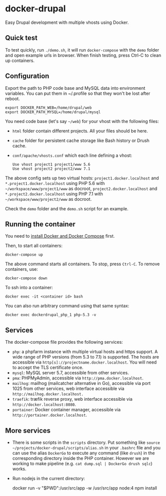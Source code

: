# docker-drupal
Easy Drupal development with multiple vhosts using Docker.

Quick test
----------

To test quickly, run `./demo.sh`, it will run `docker-compose` with the `demo` folder and open example urls in browser. When finish testing, press Ctrl-C to clean up containers.

Configuration
-------------

Export the path to PHP code base and MySQL data into environment variables. You can put them in ~/.profile so that they won't be lost after reboot.

    export DOCKER_PATH_WEB=/home/drupal/web
    export DOCKER_PATH_MYSQL=/home/drupal/mysql

You need code base (let's say `~/web`) for your vhost with the following files:

* `html` folder contain different projects. All your files should be here.

* `cache` folder for persistent cache storage like Bash history or Drush cache.

* `conf/apache/vhosts.conf` which each line defining a vhost:

      Use vhost project1 project1/www 5.6
      Use vhost project2 project2/www 7.1

The above config sets up two virtual hosts: `project1.docker.localhost` and
`*.project1.docker.localhost` using PHP 5.6 with `~/workspace/www/project1/www` as
docroot, `project2.docker.localhost` and `*.project2.docker.localhost` using PHP 7.1 with
`~/workspace/www/project2/www` as docroot.

Check the `demo` folder and the `demo.sh` script for an example.

Running the container
---------------------

You need to [install Docker and Docker Compose](https://docs.docker.com/compose/install/) first.

Then, to start all containers:

    docker-compose up

The above command starts all containers. To stop, press `Ctrl-C`. To remove
containers, use:

    docker-compose down

To ssh into a container:

    docker exec -it <container id> bash

You can also run arbitrary command using that same syntax:

    docker exec dockerdrupal_php_1 php-5.3 -v

Services
--------

The docker-compose file provides the following services:

* `php`: a phpfarm instance with multiple virtual hosts and https support. A wide
range of PHP versions (from 5.3 to 7.1) is supported. The hosts are accessible
via `http[s]://projectname.docker.localhost`. You will need to accept the TLS
certificate once.
* `mysql`: MySQL server 5.7, accessible from other services.
* `pma`: PHPMyAdmin, accessible via `http://pma.docker.localhost`.
* `mailhog`: mailhog (mailcatcher alternative in Go), accessible via port 1025
from other services, web interface accessible via
`http://mailhog.docker.localhost.`
* `traefik`: træfik reverse proxy, web interface accessible via
`http://docker.localhost:8080`.
* `portainer`: Docker container manager, accessible via
`http://portainer.docker.localhost`.

More services
-------------

* There is some scripts in the `scripts` directory. Put something like
`source ~/projects/docker-drupal/scripts/alias.sh` in your `.bashrc` file and
you can use the alias `DockerGo` to execute any command (like `drush`) in the
corresponding directory inside the PHP container. However we are working to
make pipeline (e.g. `cat dump.sql | DockerGo drush sqlc`) works.

* Run nodejs in the current directory:

    docker run -v "$PWD":/usr/src/app -w /usr/src/app node:4 npm install
